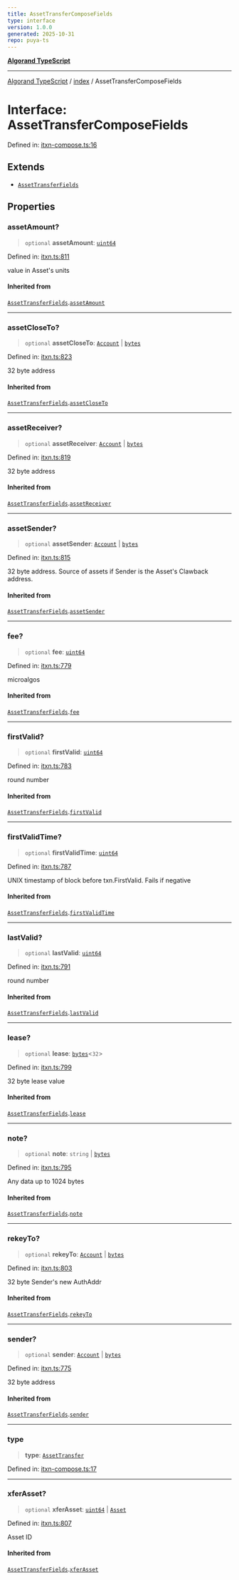 ```yaml
---
title: AssetTransferComposeFields
type: interface
version: 1.0.0
generated: 2025-10-31
repo: puya-ts
---
```

[**Algorand TypeScript**](../../README.md)

***

[Algorand TypeScript](../../modules.md) / [index](../README.md) / AssetTransferComposeFields

# Interface: AssetTransferComposeFields

Defined in: [itxn-compose.ts:16](https://github.com/algorandfoundation/puya-ts/blob/main/packages/algo-ts/src/itxn-compose.ts#L16)

## Extends

- [`AssetTransferFields`](../../itxn/namespaces/itxn/interfaces/AssetTransferFields.md)

## Properties

### assetAmount?

> `optional` **assetAmount**: [`uint64`](../type-aliases/uint64.md)

Defined in: [itxn.ts:811](https://github.com/algorandfoundation/puya-ts/blob/main/packages/algo-ts/src/itxn.ts#L811)

value in Asset's units

#### Inherited from

[`AssetTransferFields`](../../itxn/namespaces/itxn/interfaces/AssetTransferFields.md).[`assetAmount`](../../itxn/namespaces/itxn/interfaces/AssetTransferFields.md#assetamount)

***

### assetCloseTo?

> `optional` **assetCloseTo**: [`Account`](../type-aliases/Account.md) \| [`bytes`](../type-aliases/bytes.md)

Defined in: [itxn.ts:823](https://github.com/algorandfoundation/puya-ts/blob/main/packages/algo-ts/src/itxn.ts#L823)

32 byte address

#### Inherited from

[`AssetTransferFields`](../../itxn/namespaces/itxn/interfaces/AssetTransferFields.md).[`assetCloseTo`](../../itxn/namespaces/itxn/interfaces/AssetTransferFields.md#assetcloseto)

***

### assetReceiver?

> `optional` **assetReceiver**: [`Account`](../type-aliases/Account.md) \| [`bytes`](../type-aliases/bytes.md)

Defined in: [itxn.ts:819](https://github.com/algorandfoundation/puya-ts/blob/main/packages/algo-ts/src/itxn.ts#L819)

32 byte address

#### Inherited from

[`AssetTransferFields`](../../itxn/namespaces/itxn/interfaces/AssetTransferFields.md).[`assetReceiver`](../../itxn/namespaces/itxn/interfaces/AssetTransferFields.md#assetreceiver)

***

### assetSender?

> `optional` **assetSender**: [`Account`](../type-aliases/Account.md) \| [`bytes`](../type-aliases/bytes.md)

Defined in: [itxn.ts:815](https://github.com/algorandfoundation/puya-ts/blob/main/packages/algo-ts/src/itxn.ts#L815)

32 byte address. Source of assets if Sender is the Asset's Clawback address.

#### Inherited from

[`AssetTransferFields`](../../itxn/namespaces/itxn/interfaces/AssetTransferFields.md).[`assetSender`](../../itxn/namespaces/itxn/interfaces/AssetTransferFields.md#assetsender)

***

### fee?

> `optional` **fee**: [`uint64`](../type-aliases/uint64.md)

Defined in: [itxn.ts:779](https://github.com/algorandfoundation/puya-ts/blob/main/packages/algo-ts/src/itxn.ts#L779)

microalgos

#### Inherited from

[`AssetTransferFields`](../../itxn/namespaces/itxn/interfaces/AssetTransferFields.md).[`fee`](../../itxn/namespaces/itxn/interfaces/AssetTransferFields.md#fee)

***

### firstValid?

> `optional` **firstValid**: [`uint64`](../type-aliases/uint64.md)

Defined in: [itxn.ts:783](https://github.com/algorandfoundation/puya-ts/blob/main/packages/algo-ts/src/itxn.ts#L783)

round number

#### Inherited from

[`AssetTransferFields`](../../itxn/namespaces/itxn/interfaces/AssetTransferFields.md).[`firstValid`](../../itxn/namespaces/itxn/interfaces/AssetTransferFields.md#firstvalid)

***

### firstValidTime?

> `optional` **firstValidTime**: [`uint64`](../type-aliases/uint64.md)

Defined in: [itxn.ts:787](https://github.com/algorandfoundation/puya-ts/blob/main/packages/algo-ts/src/itxn.ts#L787)

UNIX timestamp of block before txn.FirstValid. Fails if negative

#### Inherited from

[`AssetTransferFields`](../../itxn/namespaces/itxn/interfaces/AssetTransferFields.md).[`firstValidTime`](../../itxn/namespaces/itxn/interfaces/AssetTransferFields.md#firstvalidtime)

***

### lastValid?

> `optional` **lastValid**: [`uint64`](../type-aliases/uint64.md)

Defined in: [itxn.ts:791](https://github.com/algorandfoundation/puya-ts/blob/main/packages/algo-ts/src/itxn.ts#L791)

round number

#### Inherited from

[`AssetTransferFields`](../../itxn/namespaces/itxn/interfaces/AssetTransferFields.md).[`lastValid`](../../itxn/namespaces/itxn/interfaces/AssetTransferFields.md#lastvalid)

***

### lease?

> `optional` **lease**: [`bytes`](../type-aliases/bytes.md)\<`32`\>

Defined in: [itxn.ts:799](https://github.com/algorandfoundation/puya-ts/blob/main/packages/algo-ts/src/itxn.ts#L799)

32 byte lease value

#### Inherited from

[`AssetTransferFields`](../../itxn/namespaces/itxn/interfaces/AssetTransferFields.md).[`lease`](../../itxn/namespaces/itxn/interfaces/AssetTransferFields.md#lease)

***

### note?

> `optional` **note**: `string` \| [`bytes`](../type-aliases/bytes.md)

Defined in: [itxn.ts:795](https://github.com/algorandfoundation/puya-ts/blob/main/packages/algo-ts/src/itxn.ts#L795)

Any data up to 1024 bytes

#### Inherited from

[`AssetTransferFields`](../../itxn/namespaces/itxn/interfaces/AssetTransferFields.md).[`note`](../../itxn/namespaces/itxn/interfaces/AssetTransferFields.md#note)

***

### rekeyTo?

> `optional` **rekeyTo**: [`Account`](../type-aliases/Account.md) \| [`bytes`](../type-aliases/bytes.md)

Defined in: [itxn.ts:803](https://github.com/algorandfoundation/puya-ts/blob/main/packages/algo-ts/src/itxn.ts#L803)

32 byte Sender's new AuthAddr

#### Inherited from

[`AssetTransferFields`](../../itxn/namespaces/itxn/interfaces/AssetTransferFields.md).[`rekeyTo`](../../itxn/namespaces/itxn/interfaces/AssetTransferFields.md#rekeyto)

***

### sender?

> `optional` **sender**: [`Account`](../type-aliases/Account.md) \| [`bytes`](../type-aliases/bytes.md)

Defined in: [itxn.ts:775](https://github.com/algorandfoundation/puya-ts/blob/main/packages/algo-ts/src/itxn.ts#L775)

32 byte address

#### Inherited from

[`AssetTransferFields`](../../itxn/namespaces/itxn/interfaces/AssetTransferFields.md).[`sender`](../../itxn/namespaces/itxn/interfaces/AssetTransferFields.md#sender)

***

### type

> **type**: [`AssetTransfer`](../enumerations/TransactionType.md#assettransfer)

Defined in: [itxn-compose.ts:17](https://github.com/algorandfoundation/puya-ts/blob/main/packages/algo-ts/src/itxn-compose.ts#L17)

***

### xferAsset?

> `optional` **xferAsset**: [`uint64`](../type-aliases/uint64.md) \| [`Asset`](../type-aliases/Asset.md)

Defined in: [itxn.ts:807](https://github.com/algorandfoundation/puya-ts/blob/main/packages/algo-ts/src/itxn.ts#L807)

Asset ID

#### Inherited from

[`AssetTransferFields`](../../itxn/namespaces/itxn/interfaces/AssetTransferFields.md).[`xferAsset`](../../itxn/namespaces/itxn/interfaces/AssetTransferFields.md#xferasset)
